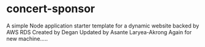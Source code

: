 # concert-sponsor
A simple Node application starter template for a dynamic website backed by AWS RDS
Created by Degan 
Updated by Asante Laryea-Akrong
Again for new machine.....
